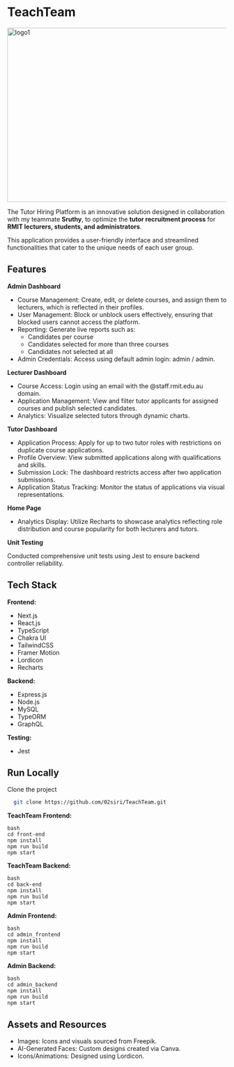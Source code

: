
# TeachTeam

<img width="1280" height="400" alt="logo1" src="https://github.com/user-attachments/assets/c5416bd3-b6d2-4a2a-87e4-fcdddbcb578f" />

The Tutor Hiring Platform is an innovative solution designed in collaboration with my teammate **Sruthy**, to optimize the **tutor recruitment process** for **RMIT lecturers, students, and administrators**. 

This application provides a user-friendly interface and streamlined functionalities that cater to the unique needs of each user group.


## Features

**Admin Dashboard**

- Course Management: Create, edit, or delete courses, and assign them to lecturers, which is reflected in their profiles.
- User Management: Block or unblock users effectively, ensuring that blocked users cannot access the platform.
- Reporting: Generate live reports such as:
    - Candidates per course
    - Candidates selected for more than three courses
    - Candidates not selected at all
- Admin Credentials: Access using default admin login: admin / admin.

**Lecturer Dashboard**

- Course Access: Login using an email with the @staff.rmit.edu.au domain.
- Application Management: View and filter tutor applicants for assigned courses and publish selected candidates.
- Analytics: Visualize selected tutors through dynamic charts.

**Tutor Dashboard**

- Application Process: Apply for up to two tutor roles with restrictions on duplicate course applications.
- Profile Overview: View submitted applications along with qualifications and skills.
- Submission Lock: The dashboard restricts access after two application submissions.
- Application Status Tracking: Monitor the status of applications via visual representations.

**Home Page**

- Analytics Display: Utilize Recharts to showcase analytics reflecting role distribution and course popularity for both lecturers and tutors.

**Unit Testing**

Conducted comprehensive unit tests using Jest to ensure backend controller reliability.
## Tech Stack

**Frontend:** 
- Next.js
- React.js
- TypeScript
- Chakra UI
- TailwindCSS
- Framer Motion
- Lordicon
- Recharts

**Backend:**
- Express.js 
- Node.js
- MySQL
- TypeORM
- GraphQL

**Testing:**
- Jest


## Run Locally

Clone the project

```bash
  git clone https://github.com/02siri/TeachTeam.git
```

**TeachTeam Frontend:**
```
bash
cd front-end
npm install
npm run build
npm start
```

**TeachTeam Backend:**
```
bash
cd back-end
npm install
npm run build
npm start
```

**Admin Frontend:**
```
bash
cd admin_frontend
npm install
npm run build
npm start
```

**Admin Backend:**
```
bash
cd admin_backend
npm install
npm run build
npm start
```
## Assets and Resources

- Images: Icons and visuals sourced from Freepik.
- AI-Generated Faces: Custom designs created via Canva.
- Icons/Animations: Designed using Lordicon.
